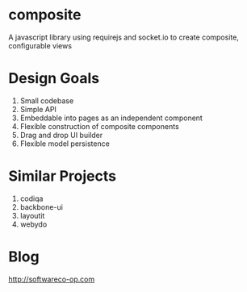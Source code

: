 composite
=========

A javascript library using requirejs and socket.io to create composite, configurable views

Design Goals
============
1. Small codebase
2. Simple API
3. Embeddable into pages as an independent component
4. Flexible construction of composite components
5. Drag and drop UI builder
6. Flexible model persistence

Similar Projects
================
1. codiqa
2. backbone-ui
3. layoutit
4. webydo

Blog
====
http://softwareco-op.com
